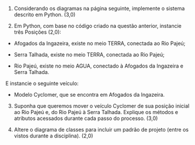 
1. Considerando os diagramas na página seguinte, implemente o sistema descrito em Python. (3,0)

2. Em Python, com base no código criado na questão anterior, instancie três Posições (2,0): 

- Afogados da Ingazeira, existe no meio TERRA, conectada ao Rio Pajeú;

- Serra Talhada, existe no meio TERRA, conectada ao Rio Pajeú;

- Rio Pajeú, existe no meio AGUA, conectado à Afogados da Ingazeira e Serra Talhada.

E instancie o seguinte veículo:

- Modelo Cyclomer, que se encontra em Afogados da Ingazeira.

3. Suponha que queremos mover o veículo Cyclomer de sua posição inicial ao Rio Pajeú e, do Rio Pajeú à Serra Talhada. Explique os métodos e atributos acessados durante cada passo do processo. (3,0)

4. Altere o diagrama de classes para incluir um padrão de projeto (entre os vistos durante a disciplina). (2,0)


